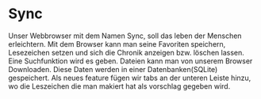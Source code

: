 # Sync
Unser Webbrowser mit dem Namen Sync, soll das leben der Menschen erleichtern. Mit dem Browser kann man seine Favoriten speichern,
Lesezeichen setzen und sich die Chronik anzeigen bzw. löschen lassen. Eine Suchfunktion wird es geben. Dateien kann man von 
unserem Browser Downloaden. Diese Daten werden in einer Datenbanken(SQLite) gespeichert. Als neues feature fügen wir tabs 
an der unteren Leiste hinzu, wo die Leszeichen die man makiert hat als vorschlag gegeben wird.


